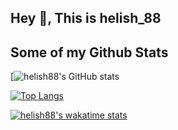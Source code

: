 ## Hey 👋, This is helish_88

## Some of my Github Stats


[![helish88's GitHub stats](https://github-readme-stats.vercel.app/api?username=helish88&show_icons=true&theme=tokyonight)</br>

[![Top Langs](https://github-readme-stats.vercel.app/api/top-langs/?username=helish88&layout=compact)](https://github.com/helish88/github-readme-stats)

[![helish88's wakatime stats](https://github-readme-stats.vercel.app/api/wakatime?username=helish88)](https://github.com/helish88/github-readme-stats)
